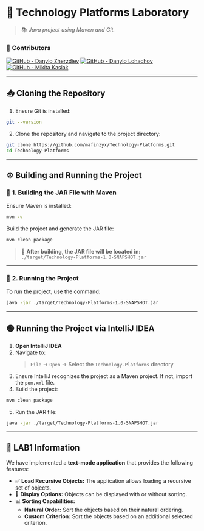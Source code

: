 # 🚀 **Technology Platforms Laboratory**

> 📚 *Java project using Maven and Git.*
### 🔗 **Contributors**

[![GitHub - Danylo Zherzdiev](https://img.shields.io/badge/GitHub-Danylo_Zherzdiev-181717?style=for-the-badge&logo=github)](https://github.com/mafinzyx)   [![GitHub - Danylo Lohachov](https://img.shields.io/badge/GitHub-Danylo_Lohachov-181717?style=for-the-badge&logo=github)](https://github.com/eternaki)  [![GitHub - Mikita Kasiak](https://img.shields.io/badge/GitHub-Mikita_Kasiak-181717?style=for-the-badge&logo=github)](https://github.com/Nikitaksk)

---

## 📥 **Cloning the Repository**

1. Ensure Git is installed:  

```bash
git --version
```

2. Clone the repository and navigate to the project directory:  

```bash
git clone https://github.com/mafinzyx/Technology-Platforms.git
cd Technology-Platforms
```

---

## ⚙️ **Building and Running the Project**

### 🔧 **1. Building the JAR File with Maven**

Ensure Maven is installed:  

```bash
mvn -v
```

Build the project and generate the JAR file:

```bash
mvn clean package
```

> 📂 **After building, the JAR file will be located in:**  
> `./target/Technology-Platforms-1.0-SNAPSHOT.jar`

---

### 🚀 **2. Running the Project**

To run the project, use the command:

```bash
java -jar ./target/Technology-Platforms-1.0-SNAPSHOT.jar
```

---

## 🟢 **Running the Project via IntelliJ IDEA**

1. **Open IntelliJ IDEA**  
2. Navigate to:  
   > `File` → `Open` → Select the `Technology-Platforms` directory  
3. Ensure IntelliJ recognizes the project as a Maven project. If not, import the `pom.xml` file.  
4. Build the project:  
   
```bash
mvn clean package
```

5. Run the JAR file:  

```bash
java -jar ./target/Technology-Platforms-1.0-SNAPSHOT.jar
```

---
## 📄 **LAB1 Information**

We have implemented a **text-mode application** that provides the following features:

- ✅ **Load Recursive Objects:** The application allows loading a recursive set of objects.
- 🔄 **Display Options:** Objects can be displayed with or without sorting.
- 📊 **Sorting Capabilities:**
  - **Natural Order:** Sort the objects based on their natural ordering.
  - **Custom Criterion:** Sort the objects based on an additional selected criterion.
